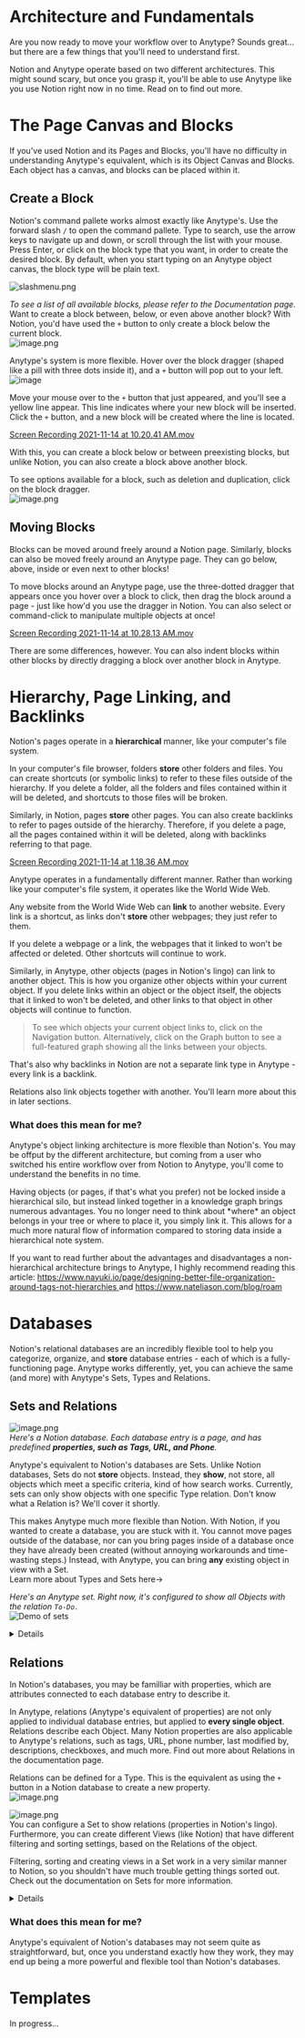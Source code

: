  # Architecture and Fundamentals   
Are you now ready to move your workflow over to Anytype? Sounds great... but there are a few things that you&#39;ll need to understand first.   
   
Notion and Anytype operate based on two different architectures. This might sound scary, but once you grasp it, you&#39;ll be able to use Anytype like you use Notion right now in no time. Read on to find out more.   
   
 # The Page Canvas and Blocks   
If you&#39;ve used Notion and its Pages and Blocks, you&#39;ll have no difficulty in understanding Anytype&#39;s equivalent, which is its Object Canvas and Blocks.   
Each object has a canvas, and blocks can be placed within it.   
 ## Create a Block   
Notion&#39;s command pallete works almost exactly like Anytype&#39;s. Use the forward slash `/` to open the command pallete. Type to search, use the arrow keys to navigate up and down, or scroll through the list with your mouse. Press Enter, or click on the block type that you want, in order to create the desired block. By default, when you start typing on an Anytype object canvas, the block type will be plain text.   

![slashmenu.png](<../../.gitbook/assets/slashmenu.png>)    

*To see a list of all available blocks, please refer to the Documentation page.*   
Want to create a block between, below, or even above another block? With Notion, you&#39;d have used the `+` button to only create a block below the current block.   
![image.png](<../../.gitbook/assets/notionblocks.png>)    

Anytype&#39;s system is more flexible. Hover over the block dragger (shaped like a pill with three dots inside it), and a `+` button will pop out to your left.   
![image](<../../.gitbook/assets/anytypeblocks.png>)  

Move your mouse over to the `+` button that just appeared, and you&#39;ll see a yellow line appear. This line indicates where your new block will be inserted. Click the `+`  button, and a new block will be created where the line is located.   

[Screen Recording 2021-11-14 at 10.20.41 AM.mov](<../../.gitbook/assets/anytypeaddingblocks.mp4>)    

With this, you can create a block below or between preexisting blocks, but unlike Notion, you can also create a block above another block.  

To see options available for a block, such as deletion and duplication, click on the block dragger.   
![image.png](<../../.gitbook/assets/blockoptions.png>)    
   
 ## Moving Blocks   
Blocks can be moved around freely around a Notion page. Similarly, blocks can also be moved freely around an Anytype page. They can go below, above, inside or even next to other blocks!    

To move blocks around an Anytype page, use the three-dotted dragger that appears once you hover over a block to click, then drag the block around a page - just like how&#39;d you use the dragger in Notion. You can also select or command-click to manipulate multiple objects at once!  

[Screen Recording 2021-11-14 at 10.28.13 AM.mov](<../../.gitbook/assets/movingblocks.mp4>)    

There are some differences, however. You can also indent blocks within other blocks by directly dragging a block over another block in Anytype.   
   
 # Hierarchy, Page Linking, and Backlinks   

Notion&#39;s pages operate in a **hierarchical** manner, like your computer&#39;s file system. 

In your computer&#39;s file browser, folders **store** other folders and files. You can create shortcuts (or symbolic links) to refer to these files outside of the hierarchy. If you delete a folder, all the folders and files contained within it will be deleted, and shortcuts to those files will be broken.  

Similarly, in Notion, pages **store** other pages. You can also create backlinks to refer to pages outside of the hierarchy. Therefore, if you delete a page, all the pages contained within it will be deleted, along with backlinks referring to that page.   
   
[Screen Recording 2021-11-14 at 1.18.36 AM.mov](<../../.gitbook/assets/notionfs.mp4>)    

Anytype operates in a fundamentally different manner. Rather than working like your computer&#39;s file system, it operates like the World Wide Web.   

Any website from the World Wide Web can **link** to another website. Every link is a shortcut, as links don&#39;t **store** other webpages; they just refer to them. 

If you delete a webpage or a link, the webpages that it linked to won&#39;t be affected or deleted. Other shortcuts will continue to work.   

Similarly, in Anytype, other objects (pages in Notion&#39;s lingo) can link to another object. This is how you organize other objects within your current object. If you delete links within an object or the object itself, the objects that it linked to won&#39;t be deleted, and other links to that object in other objects will continue to function.   

> To see which objects your current object links to, click on the Navigation button. Alternatively, click on the Graph button to see a full-featured graph showing all the links between your objects.   

That&#39;s also why backlinks in Notion are not a separate link type in Anytype - every link is a backlink.   

Relations also link objects together with another. You&#39;ll learn more about this in later sections.  

 ### **What does this mean for me?**   
Anytype&#39;s object linking architecture is more flexible than Notion&#39;s. You may be offput by the different architecture, but coming from a user who switched his entire workflow over from Notion to Anytype, you&#39;ll come to understand the benefits in no time.   

Having objects (or pages, if that&#39;s what you prefer) not be locked inside a hierarchical silo, but instead linked together in a knowledge graph brings numerous advantages. You no longer need to think about \*where\* an object belongs in your tree or where to place it, you simply link it. This allows for a much more natural flow of information compared to storing data inside a hierarchical note system.   

   
If you want to read further about the advantages and disadvantages a non-hierarchical architecture brings to Anytype, I highly recommend reading this article: [https://www.nayuki.io/page/designing-better-file-organization-around-tags-not-hierarchies ](https://www.nayuki.io/page/designing-better-file-organization-around-tags-not-hierarchies)and https://www.nateliason.com/blog/roam   


 # Databases   
Notion&#39;s relational databases are an incredibly flexible tool to help you categorize, organize, and **store** database entries - each of which is a fully-functioning page. Anytype works differently, yet, you can achieve the same (and more) with Anytype&#39;s Sets, Types and Relations.  

 ## Sets and Relations   
![image.png](<../../.gitbook/assets/notiondb.png>)    
*Here&#39;s a Notion database. Each database entry is a page, and has predefined **properties, such as Tags, URL, and Phone**.*   
   
Anytype&#39;s equivalent to Notion&#39;s databases are Sets. Unlike Notion databases, Sets do not **store** objects. Instead, they **show**, not store, all objects which meet a specific criteria, kind of how search works. Currently, sets can only show objects with one specific Type relation. Don&#39;t know what a Relation is? We&#39;ll cover it shortly.   

This makes Anytype much more flexible than Notion. With Notion, if you wanted to create a database, you are stuck with it. You cannot move pages outside of the database, nor can you bring pages inside of a database once they have already been created (without annoying workarounds and time-wasting steps.) Instead, with Anytype, you can bring **any** existing object in view with a Set.   
Learn more about Types and Sets here-&gt;   
   
*Here&#39;s an Anytype set. Right now, it&#39;s configured to show all Objects with the relation `To-Do.`*   
![Demo of sets](<../../.gitbook/assets/setdemo.png>)
<details> Having trouble understanding Anytype's databases? Click here to see a simplified explanation.   

- Think of an individual Notion database within Anytype as a Type.    
-    
- To create a &#34;database&#34; in Anytype, first, create a Type, then create a new Set to show all objects of that Type.  
  
</details>
   
 ## Relations   
In Notion&#39;s databases, you may be familliar with properties, which are attributes connected to each database entry to describe it. 

In Anytype, relations (Anytype&#39;s equivalent of properties) are not only applied to individual database entries, but applied to **every single object**. Relations describe each Object. Many Notion properties are also applicable to Anytype&#39;s relations, such as tags, URL, phone number, last modified by, descriptions, checkboxes, and much more. Find out more about Relations in the documentation page.   

Relations can be defined for a Type. This is the equivalent as using the `+` button in a Notion database to create a new property.   
![image.png](<../../.gitbook/assets/anytyperelations.png>)    
   
   
![image.png](<../../.gitbook/assets/notionrelations.png>)    
You can configure a Set to show relations (properties in Notion&#39;s lingo). Furthermore, you can create different Views (like Notion) that have different filtering and sorting settings, based on the Relations of the object.   

Filtering, sorting and creating views in a Set work in a very similar manner to Notion, so you shouldn&#39;t have much trouble getting things sorted out. Check out the documentation on Sets for more information.   

<details> Having trouble understanding Relations in contrast to Notion's Databases? Click here for a simplified explanation. 

- Consider Anytype&#39;s Relations to be Attributes within a Notion database.   
- When you add an attribute to a Notion database, you use the `+` button to the right of the column header.   
![image.png](<../../.gitbook/basicstep1.png>)    
- Instead, in Anytype, to add an attribute to a database, open the Library (square menu on the home screen) and click on the &#34;Types&#34; tab. Open the desired Type and add attributes - known as relations in Anytype&#39;s lingo.   
![image.png](<../../.gitbook/basicstep2.png>)    
- Click &#34;Create&#34;, then select Set of object to create a database view.   
- Click the Options button to add the Relations (Attributes) to the database view.   
![image.png](<../../.gitbook/basicstep3.png>)    
  
  </details>
   
 ### What does this mean for me?   
Anytype&#39;s equivalent of Notion&#39;s databases may not seem quite as straightforward, but, once you understand exactly how they work, they may end up being a more powerful and flexible tool than Notion&#39;s databases.   
   
 # Templates   
 In progress...

